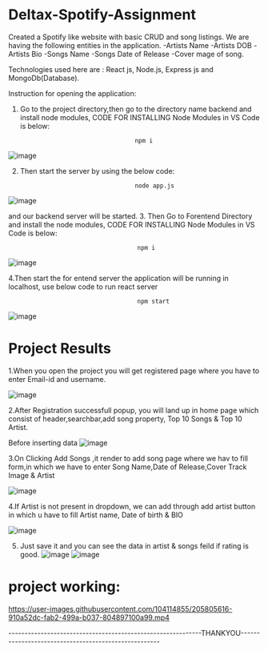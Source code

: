 
# Deltax-Spotify-Assignment

Created a Spotify like website with basic CRUD and song listings.
We are having the following entities in the application. 
-Artists Name -Artists DOB -Artists Bio -Songs Name -Songs Date of Release -Cover mage of song.

Technologies used here are : React js, Node.js, Express js and MongoDb(Database).

Instruction for opening the application:

1. Go to the project directory,then go to the directory name backend and install node modules, CODE FOR INSTALLING Node Modules in VS Code is below:

                                       npm i
![image](https://user-images.githubusercontent.com/104114855/205788435-74444a7a-7f92-43d5-85cd-5320e33187d2.png)

2. Then start the server by using the below code:

                                       node app.js


![image](https://user-images.githubusercontent.com/104114855/205788582-5d53ecdb-e3d5-459e-af75-5eb53c541c07.png)

and our backend server will be started. 
3. Then Go to Forentend Directory and install the node modules, CODE FOR INSTALLING Node Modules in VS Code is below:

                                        npm i
                                       
 ![image](https://user-images.githubusercontent.com/104114855/205788757-6af3e951-fd81-44ea-a9b2-101582a0dae7.png)

 
 4.Then start the for entend server the application will be running in localhost, use below code to run react server
                   
                                        npm start
                   
 ![image](https://user-images.githubusercontent.com/104114855/205788209-b5b1a16a-d884-41bb-a8ae-07a03159132f.png)
 
 
# Project Results
1.When you open the project you will get registered page where you have to enter Email-id and username.

![image](https://user-images.githubusercontent.com/104114855/205789833-f36e6791-ac63-4a31-9f8d-3ef12a1699d8.png)

2.After Registration successfull popup, you will land up in home page which consist of header,searchbar,add song property, Top 10 Songs & Top 10 Artist.

Before inserting data
![image](https://user-images.githubusercontent.com/104114855/205790027-8980aef3-e06b-426d-b74e-14c67622a133.png)


3.On Clicking Add Songs ,it render to add song page where we hav to fill form,in which we have to enter Song Name,Date of Release,Cover Track Image & Artist

![image](https://user-images.githubusercontent.com/104114855/205790297-ffba0fb6-fc1b-47c8-af40-5b87af0af143.png)

4.If Artist is not present in dropdown, we can add through add artist button in which u have to fill Artist name, Date of birth & BIO

![image](https://user-images.githubusercontent.com/104114855/205790311-881fb989-b55b-42a7-be9e-83852b682dfe.png)

5. Just save it and you can see the data in artist & songs feild if rating is good.
![image](https://user-images.githubusercontent.com/104114855/205790329-7588a305-93d0-4cc4-9ea3-2a5a74113b00.png)
![image](https://user-images.githubusercontent.com/104114855/205790343-b6441bde-e0dd-4d6c-8263-25f4e99c5cac.png)

# project working:



https://user-images.githubusercontent.com/104114855/205805616-910a52dc-fab2-499a-b037-804897100a99.mp4












------------------------------------------------------------THANKYOU-----------------------------------------------------
